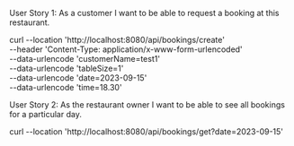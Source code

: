 
User Story 1: As a customer I want to be able to request a booking at this restaurant.

curl --location 'http://localhost:8080/api/bookings/create' \
--header 'Content-Type: application/x-www-form-urlencoded' \
--data-urlencode 'customerName=test1' \
--data-urlencode 'tableSize=1' \
--data-urlencode 'date=2023-09-15' \
--data-urlencode 'time=18.30'





User Story 2: As the restaurant owner I want to be able to see all bookings for a particular day.

curl --location 'http://localhost:8080/api/bookings/get?date=2023-09-15'